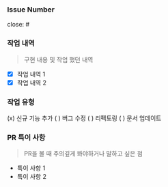 ### Issue Number

close: #

### 작업 내역

> 구현 내용 및 작업 했던 내역

- [x] 작업 내역 1
- [x] 작업 내역 2

### 작업 유형

(x) 신규 기능 추가
( ) 버그 수정
( ) 리펙토링
( ) 문서 업데이트

### PR 특이 사항

> PR을 볼 때 주의깊게 봐야하거나 말하고 싶은 점

- 특이 사항 1
- 특이 사항 2
